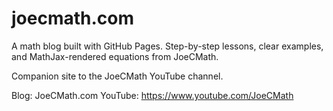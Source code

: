 # joecmath.com
A math blog built with GitHub Pages. Step-by-step lessons, clear examples, and MathJax-rendered equations from JoeCMath.

Companion site to the JoeCMath YouTube channel.

Blog: JoeCMath.com
YouTube: https://www.youtube.com/JoeCMath
